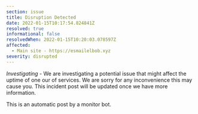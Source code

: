 ```yaml
---
section: issue
title: Disruption Detected
date: 2022-01-15T10:17:54.824841Z
resolved: true
informational: false
resolvedWhen: 2022-01-15T10:20:03.078597Z
affected:
  - Main site - https://esmailelbob.xyz
severity: disrupted
---
```

*Investigating* - We are investigating a potential issue that might affect the uptime of one our of services. We are sorry for any inconvenience this may cause you. This incident post will be updated once we have more information.

This is an automatic post by a monitor bot.
        